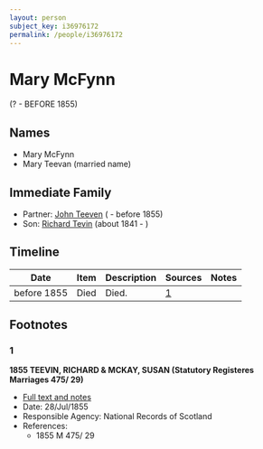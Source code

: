 ```yaml
---
layout: person
subject_key: i36976172
permalink: /people/i36976172
---
```


# Mary McFynn
(? - BEFORE 1855)

## Names

* Mary McFynn
* Mary Teevan (married name)

## Immediate Family

* Partner: [John Teeven](./@17936784@-john-teeven-b-d1855.md) ( - before 1855)
* Son: [Richard Tevin](./@65007133@-richard-tevin-b1841-d.md) (about 1841 - )

## Timeline

Date | Item | Description | Sources | Notes
---|---|---|---|---
before 1855 | Died | Died. | [1](#1) | 

## Footnotes

### 1

**1855 TEEVIN, RICHARD & MCKAY, SUSAN (Statutory Registeres Marriages 475/ 29)**

* [Full text and notes](../sources/@12189547@-1855-teevin,-richard-&-mckay,-susan-statutory-registeres-marriages-475-29-.md)
* Date: 28/Jul/1855
* Responsible Agency: National Records of Scotland
* References: 
  * 1855 M 475/ 29

